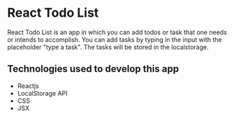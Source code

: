 # React Todo List

React Todo List is an app in which you can add todos or task that one needs or intends to accomplish. You can add tasks by typing in the input with the placeholder "type a task". The tasks will be stored in the localstorage. 

## Technologies used to develop this app
* Reactjs
* LocalStorage API
* CSS
* JSX
